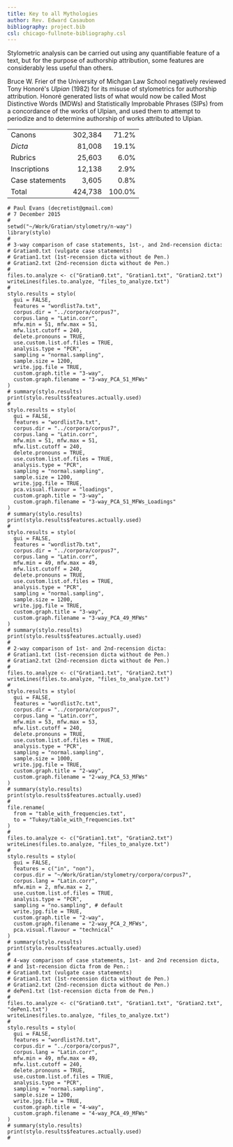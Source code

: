 ```yaml
---
title: Key to all Mythologies
author: Rev. Edward Casaubon
bibliography: project.bib
csl: chicago-fullnote-bibliography.csl
---
```

Stylometric analysis can be carried out using any quantifiable
feature of a text, but for the purpose of authorship attribution, some
features are considerably less useful than others.

Bruce W. Frier of the University of Michgan Law School negatively reviewed
Tony Honoré's _Ulpian_ (1982) for its misuse of stylometrics for authorship
attribution. Honoré generated lists of what would now be called Most
Distinctive Words (MDWs) and Statistically Improbable Phrases (SIPs) from a
concordance of the works of Ulpian, and used them to attempt to periodize
and to determine authorship of works attributed to Ulpian.

|                 |         |        |
|:----------------|--------:|-------:|
| Canons          | 302,384 |  71.2% |
| _Dicta_           |  81,008 |  19.1% |
| Rubrics         |  25,603 |   6.0% |
| Inscriptions    |  12,138 |   2.9% |
| Case statements |   3,605 |   0.8% |
| Total           | 424,738 | 100.0% |


~~~
# Paul Evans (decretist@gmail.com)
# 7 December 2015
#
setwd("~/Work/Gratian/stylometry/n-way")
library(stylo)
#
# 3-way comparison of case statements, 1st-, and 2nd-recension dicta:
# Gratian0.txt (vulgate case statements)
# Gratian1.txt (1st-recension dicta without de Pen.)
# Gratian2.txt (2nd-recension dicta without de Pen.)
#
files.to.analyze <- c("Gratian0.txt", "Gratian1.txt", "Gratian2.txt")
writeLines(files.to.analyze, "files_to_analyze.txt")
#
stylo.results = stylo(
  gui = FALSE,
  features = "wordlist7a.txt",
  corpus.dir = "../corpora/corpus7",
  corpus.lang = "Latin.corr",
  mfw.min = 51, mfw.max = 51,
  mfw.list.cutoff = 240,
  delete.pronouns = TRUE,
  use.custom.list.of.files = TRUE,
  analysis.type = "PCR",
  sampling = "normal.sampling",
  sample.size = 1200,
  write.jpg.file = TRUE,
  custom.graph.title = "3-way",
  custom.graph.filename = "3-way_PCA_51_MFWs"
)
# summary(stylo.results)
print(stylo.results$features.actually.used)
#
stylo.results = stylo(
  gui = FALSE,
  features = "wordlist7a.txt",
  corpus.dir = "../corpora/corpus7",
  corpus.lang = "Latin.corr",
  mfw.min = 51, mfw.max = 51,
  mfw.list.cutoff = 240,
  delete.pronouns = TRUE,
  use.custom.list.of.files = TRUE,
  analysis.type = "PCR",
  sampling = "normal.sampling",
  sample.size = 1200,
  write.jpg.file = TRUE,
  pca.visual.flavour = "loadings",
  custom.graph.title = "3-way",
  custom.graph.filename = "3-way_PCA_51_MFWs_Loadings"
)
# summary(stylo.results)
print(stylo.results$features.actually.used)
#
stylo.results = stylo(
  gui = FALSE,
  features = "wordlist7b.txt",
  corpus.dir = "../corpora/corpus7",
  corpus.lang = "Latin.corr",
  mfw.min = 49, mfw.max = 49,
  mfw.list.cutoff = 240,
  delete.pronouns = TRUE,
  use.custom.list.of.files = TRUE,
  analysis.type = "PCR",
  sampling = "normal.sampling",
  sample.size = 1200,
  write.jpg.file = TRUE,
  custom.graph.title = "3-way",
  custom.graph.filename = "3-way_PCA_49_MFWs"
)
# summary(stylo.results)
print(stylo.results$features.actually.used)
#
# 2-way comparison of 1st- and 2nd-recension dicta:
# Gratian1.txt (1st-recension dicta without de Pen.)
# Gratian2.txt (2nd-recension dicta without de Pen.)
#
files.to.analyze <- c("Gratian1.txt", "Gratian2.txt")
writeLines(files.to.analyze, "files_to_analyze.txt")
#
stylo.results = stylo(
  gui = FALSE,
  features = "wordlist7c.txt",
  corpus.dir = "../corpora/corpus7",
  corpus.lang = "Latin.corr",
  mfw.min = 53, mfw.max = 53,
  mfw.list.cutoff = 240,
  delete.pronouns = TRUE,
  use.custom.list.of.files = TRUE,
  analysis.type = "PCR",
  sampling = "normal.sampling",
  sample.size = 1000,
  write.jpg.file = TRUE,
  custom.graph.title = "2-way",
  custom.graph.filename = "2-way_PCA_53_MFWs"
)
# summary(stylo.results)
print(stylo.results$features.actually.used)
#
file.rename(
  from = "table_with_frequencies.txt",
  to = "Tukey/table_with_frequencies.txt"
)
#
files.to.analyze <- c("Gratian1.txt", "Gratian2.txt")
writeLines(files.to.analyze, "files_to_analyze.txt")
#
stylo.results = stylo(
  gui = FALSE,
  features = c("in", "non"),
  corpus.dir = "~/Work/Gratian/stylometry/corpora/corpus7",
  corpus.lang = "Latin.corr",
  mfw.min = 2, mfw.max = 2,
  use.custom.list.of.files = TRUE,
  analysis.type = "PCR",
  sampling = "no.sampling", # default
  write.jpg.file = TRUE,
  custom.graph.title = "2-way",
  custom.graph.filename = "2-way_PCA_2_MFWs",
  pca.visual.flavour = "technical"
)
# summary(stylo.results)
print(stylo.results$features.actually.used)
#
# 4-way comparison of case statements, 1st- and 2nd recension dicta,
# and 1st-recension dicta from de Pen.:
# Gratian0.txt (vulgate case statements)
# Gratian1.txt (1st-recension dicta without de Pen.)
# Gratian2.txt (2nd-recension dicta without de Pen.)
# dePen1.txt (1st-recension dicta from de Pen.)
#
files.to.analyze <- c("Gratian0.txt", "Gratian1.txt", "Gratian2.txt", "dePen1.txt")
writeLines(files.to.analyze, "files_to_analyze.txt")
#
stylo.results = stylo(
  gui = FALSE,
  features = "wordlist7d.txt",
  corpus.dir = "../corpora/corpus7",
  corpus.lang = "Latin.corr",
  mfw.min = 49, mfw.max = 49,
  mfw.list.cutoff = 240,
  delete.pronouns = TRUE,
  use.custom.list.of.files = TRUE,
  analysis.type = "PCR",
  sampling = "normal.sampling",
  sample.size = 1200,
  write.jpg.file = TRUE,
  custom.graph.title = "4-way",
  custom.graph.filename = "4-way_PCA_49_MFWs"
)
# summary(stylo.results)
print(stylo.results$features.actually.used)
#
~~~

